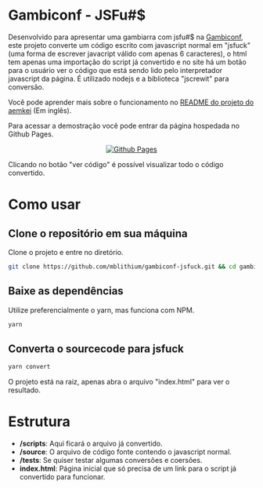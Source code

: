 # Gambiconf - JSFu#$

Desenvolvido para apresentar uma gambiarra com jsfu#$ na [Gambiconf](https://gambiconf.dev/), este projeto converte um código escrito com javascript normal em "jsfuck" (uma forma de escrever javacript válido com apenas 6 caracteres), o html tem apenas uma importação do script já convertido e no site há um botão para o usuário ver o código que está sendo lido pelo interpretador javascript da página. É utilizado nodejs e a biblioteca "jscrewit" para conversão.

Você pode aprender mais sobre o funcionamento no [README do projeto do aemkei](https://github.com/aemkei/jsfuck/blob/main/README.md) (Em inglês).

Para acessar a demostração você pode entrar da página hospedada no Github Pages.

<div style="text-align: center;">

[![Github Pages](https://img.shields.io/badge/github%20pages-121013?style=for-the-badge&logo=github&logoColor=white)](https://mblithium.github.io/gambiconf-jsfuck)

</div>

Clicando no botão "ver código" é possível visualizar todo o código convertido.

# Como usar

## Clone o repositório em sua máquina

Clone o projeto e entre no diretório.

```bash
git clone https://github.com/mblithium/gambiconf-jsfuck.git && cd gambiconf-jsfuck
```

## Baixe as dependências

Utilize preferencialmente o yarn, mas funciona com NPM.

```bash
yarn
```

## Converta o sourcecode para jsfuck

```bash
yarn convert
```

O projeto está na raiz, apenas abra o arquivo "index.html" para ver o resultado.

# Estrutura 

- **/scripts**: Aqui ficará o arquivo já convertido.
- **/source**: O arquivo de código fonte contendo o javascript normal.
- **/tests**: Se quiser testar algumas conversões e coersões.
- **index.html**: Página inicial que só precisa de um link para o script já convertido para funcionar.
